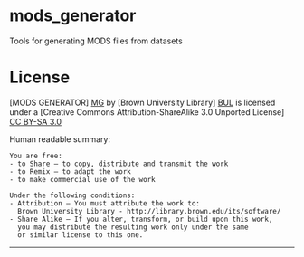 mods_generator
==============

Tools for generating MODS files from datasets

License
=======

[MODS GENERATOR] [MG] by [Brown University Library] [BUL]
is licensed under a [Creative Commons Attribution-ShareAlike 3.0 Unported License] [CC BY-SA 3.0]

[MG]: https://github.com/Brown-University-Library/mods_generator
[BUL]: http://library.brown.edu/its/software/
[CC BY-SA 3.0]: http://creativecommons.org/licenses/by-sa/3.0/

Human readable summary:

    You are free:
    - to Share — to copy, distribute and transmit the work
    - to Remix — to adapt the work
    - to make commercial use of the work

    Under the following conditions:
    - Attribution — You must attribute the work to:
      Brown University Library - http://library.brown.edu/its/software/
    - Share Alike — If you alter, transform, or build upon this work,
      you may distribute the resulting work only under the same
      or similar license to this one.

---
